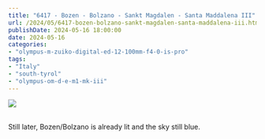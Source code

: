 ```yaml
---
title: "6417 - Bozen - Bolzano - Sankt Magdalen - Santa Maddalena III"
url: /2024/05/6417-bozen-bolzano-sankt-magdalen-santa-maddalena-iii.html
publishDate: 2024-05-16 18:00:00
date: 2024-05-16
categories:
- "olympus-m-zuiko-digital-ed-12-100mm-f4-0-is-pro"
tags:
- "Italy"
- "south-tyrol"
- "olympus-om-d-e-m1-mk-iii"
---
```

<div class="container">
<div class="center"><a target="_blank" href="https://d25zfm9zpd7gm5.cloudfront.net/1200x1200/2020/20200904_192824-ORF_DxO_DeepPRIMEXD_lr.jpg"><img class="webfeedsFeaturedVisual" src="https://d25zfm9zpd7gm5.cloudfront.net/0600x0600/2020/20200904_192824-ORF_DxO_DeepPRIMEXD_lr.jpg" /></a></div>
</div>
<br />

Still later, Bozen/Bolzano is already lit and the sky still blue.
